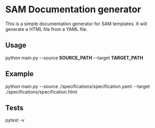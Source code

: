 # SAM Documentation generator

This is a simple documentation generator for SAM templates.
It will generate a HTML file from a YAML file.

## Usage
python main.py --source __SOURCE_PATH__ --target __TARGET_PATH__

## Example
python main.py --source ./specifications/specification.yaml --target ./specifications/specification.html

## Tests
pytest -v
